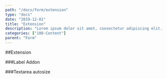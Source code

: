 ```yaml
---
path: "/docs/form/extension"
type: "docs"
date: "2019-12-01"
title: "Extension"
description: "Lorem ipsum dolor sit amet, consectetur adipiscing elit. Nunc tempus laoreet leo sit amet iaculis."
categories: ["100-Content"]
parent: "Form"
---
```


##Extension

###Label Addon

<demo>
  <demovanilla src="demos/inline/extensions/form/label-addon">
  </demovanilla>
</demo>

###Textarea autosize

<demo>
  <demovanilla src="demos/inline/extensions/form/textarea-autosize">
  </demovanilla>
</demo>
